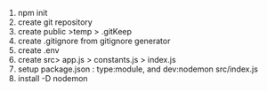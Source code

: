 1. npm init
2. create git repository
3. create public >temp > .gitKeep
4. create .gitignore from gitignore generator
5. create .env
6. create src> app.js > constants.js > index.js
7. setup package.json : type:module, and dev:nodemon src/index.js
8. install -D nodemon